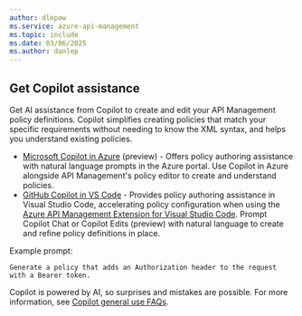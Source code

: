 ```yaml
---
author: dlepow
ms.service: azure-api-management
ms.topic: include
ms.date: 03/06/2025
ms.author: danlep
---
```

## Get Copilot assistance

Get AI assistance from Copilot to create and edit your API Management policy definitions. Copilot simplifies creating policies that match your specific requirements without needing to know the XML syntax, and helps you understand existing policies.

* [Microsoft Copilot in Azure](/azure/copilot/author-api-management-policies?toc=%2Fazure%2Fapi-management%2Ftoc.json&bc=%2Fazure%2Fapi-management%2Fbreadcrumb%2Ftoc.json) (preview) - Offers policy authoring assistance with natural language prompts in the Azure portal. Use Copilot in Azure alongside API Management's policy editor to create and understand policies.
* [GitHub Copilot in VS Code](https://code.visualstudio.com/docs/copilot/overview) - Provides policy authoring assistance in Visual Studio Code, accelerating policy configuration when using the [Azure API Management Extension for Visual Studio Code](https://marketplace.visualstudio.com/items?itemName=ms-azuretools.vscode-apimanagement&ssr=false#overview). Prompt Copilot Chat or Copilot Edits (preview) with natural language to create and refine policy definitions in place.

Example prompt:

```copilot-prompt
Generate a policy that adds an Authorization header to the request with a Bearer token.
```
 
Copilot is powered by AI, so surprises and mistakes are possible. For more information, see [Copilot general use FAQs](https://aka.ms/copilot-general-use-faqs). 
